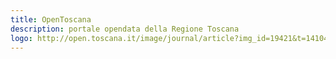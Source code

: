 ```yaml
---
title: OpenToscana
description: portale opendata della Regione Toscana
logo: http://open.toscana.it/image/journal/article?img_id=19421&t=1410428553255
---
```

